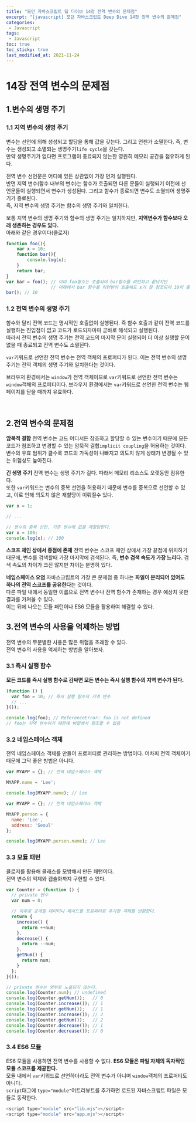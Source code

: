 ```yaml
---
title: "모던 자바스크립트 딥 다이브 14장 전역 변수의 문제점"
excerpt: "[javascript] 모던 자바스크립트 Deep Dive 14장 전역 변수의 문제점"
categories:
 - Javascript
tags:
 - Javascript
toc: true
toc_sticky: true
last_modified_at: 2021-11-24
---
```


# 14장 전역 변수의 문제점

## 1.변수의 생명 주기

### 1.1 지역 변수의 생명 주기
변수는 선언에 의해 성성되고 할당을 통해 값을 갖는다. 그리고 언젠가 소멸한다. 즉, 변수는 생성되고 소멸되는 생명주기`life cycle`을 갖는다.  
만약 생명주기가 없다면 프로그램이 종료되지 않는한 영원히 메모리 공간을 점유하게 된다.

전역 변수 선언문은 어디에 있든 상관없이 가장 먼저 실행된다.  
반면 지역 변수(함수 내부의 변수)는 함수가 호출되면 다른 문들이 실행되기 이전에 선언문들이 실행되면서 변수가 생성된다. 그리고 함수가 종료되면 변수도 소멸되어 생명주기가 종료된다.  
즉, 지역 변수의 생명 주기는 함수의 생명 주기와 일치한다.  

보통 지역 변수의 생명 주기와 함수의 생명 주기는 일치하지만, **지역변수가 함수보다 오래 생존하는 경우도 있다.**  
아래와 같은 경우이다(클로저)
```javascript
function foo(){
    var x = 10;
    function bar(){
        console.log(x);
    }
    return bar;
}
var bar = foo(); // 이미 foo함수는 호출되어 bar함수를 리턴하고 끝났지만
                 // 아래에서 bar 함수를 리턴받아 호출해도 x가 잘 참조되어 10이 출력된다.
bar(); // 10
```

### 1.2 전역 변수의 생명 주기
함수와 달리 전역 코드는 명시적인 호출없이 실행된다. 즉 함수 호출과 같이 전역 코드를 실행하는 진입점이 없고 코드가 로드되자마마 곧바로 해석되고 실행된다.  
따라서 전역 변수의 생명 주기는 전역 코드의 마지막 문이 실행되어 더 이상 실행할 문이 없을 때 종료되고 전역 변수도 소멸된다.  

`var`키워드로 선언한 전역 변수는 전역 객체의 프로퍼티가 된다. 이는 전역 변수의 생명 주기는 전역 객체의 생명 주기와 일치한다는 것이다.  

브라우저 환경에서는 `window`가 전역 객체이므로 `var`키워드로 선언한 전역 변수는 `window`객체의 프로퍼티이다. 브라우저 환경에서는 `var`키워드로 선언한 전역 변수는 웹페이지를 닫을 때까지 유효하다.  

<br>

## 2.전역 변수의 문제점

**암묵적 결합**
전역 변수는 코드 어디서든 참조하고 할당할 수 있는 변수이기 때문에 모든 코드가 참조하고 변경할 수 있는 암묵적 결합`implicit coupling`을 허용하는 것이다.  
변수의 유효 범위가 클수록 코드의 가독성이 나빠지고 의도치 않게 상태가 변경될 수 있는 위험성도 높아진다.  

**긴 생명 주기**
전역 변수는 생명 주기가 길다. 따라서 메모리 리소스도 오랫동안 점유한다.  
또한 `var`키워드는 변수의 중복 선언을 허용하기 때문에 변수를 중복으로 선언할 수 있고, 이로 인해 의도치 않은 재할당이 이뤄질수 있다.  

```javascript
var x = 1;

// ...

// 변수의 중복 선언. 기존 변수에 값을 재할당한다.
var x = 100;
console.log(x); // 100
```

**스코프 체인 상에서 종점에 존재**
전역 변수는 스코프 체인 상에서 가장 끝점에 위치하기 때문에, 변수를 검색할때 가장 마지막에 검색된다. 즉, **변수 검색 속도가 가장 느리다.** 검색 속도의 차이가 크진 않지만 차이는 분명히 있다.  

**네임스페이스 오염**
자바스크립트의 가장 큰 문제점 중 하나는 **파일이 분리되어 있어도 하나의 전역 스코프를 공유한다**는 것이다.  
다른 파일 내에서 동일한 이름으로 전역 변수나 전역 함수가 존재하는 경우 예상치 못한 결과를 가져올 수 있다.  
이는 뒤에 나오는 모듈 패턴이나 ES6 모듈을 활용하여 해결할 수 있다.

## 3.전역 변수의 사용을 억제하는 방법
전역 변수의 무분별한 사용은 많은 위험을 초래할 수 있다.  
전역 변수의 사용을 억제하는 방법을 알아보자.  

### 3.1 즉시 실행 함수
**모든 코드를 즉시 실행 함수로 감싸면 모든 변수는 즉시 실행 함수의 지역 변수가 된다.**
```javascript
(function () {
  var foo = 10; // 즉시 실행 함수의 지역 변수
  // ...
}());

console.log(foo); // ReferenceError: foo is not defined
// foo는 지역 변수이기 때문에 바깥에서 참조할 수 없음
```

### 3.2 네임스페이스 객체
전역 네임스페이스 객체를 만들어 프로퍼티로 관리하는 방법이다. 어차피 전역 객체이기 때문에 그닥 좋은 방법은 아니다.
```javascript
var MYAPP = {}; // 전역 네임스페이스 객체

MYAPP.name = 'Lee';

console.log(MYAPP.name); // Lee
```

```javascript
var MYAPP = {}; // 전역 네임스페이스 객체

MYAPP.person = {
  name: 'Lee',
  address: 'Seoul'
};

console.log(MYAPP.person.name); // Lee
```

### 3.3 모듈 패턴
클로저를 활용해 클래스를 모방해서 만든 패턴이다.  
전역 변수의 억제와 캡슐화까지 구현할 수 있다.

```javascript
var Counter = (function () {
  // private 변수
  var num = 0;

  // 외부로 공개할 데이터나 메서드를 프로퍼티로 추가한 객체를 반환한다.
  return {
    increase() {
      return ++num;
    },
    decrease() {
      return --num;
    },
    getNum() {
      return num;
    }
  };
}());

// private 변수는 외부로 노출되지 않는다.
console.log(Counter.num); // undefined
console.log(Counter.getNum());   // 0
console.log(Counter.increase()); // 1
console.log(Counter.getNum());   // 1
console.log(Counter.increase()); // 2
console.log(Counter.getNum());   // 2
console.log(Counter.decrease()); // 1
console.log(Counter.decrease()); // 0
```

### 3.4 ES6 모듈
ES6 모듈을 사용하면 전역 변수를 사용할 수 없다. **ES6 모듈은 파일 자체의 독자적인 모듈 스코프를 제공한다.**  
모듈 내에서 `var`키워드로 선언하더라도 전역 변수가 아니며 `window`객체의 프로퍼티도 아니다.  
`script`태그에 `type="module"`어트리뷰트를 추가하면 로드된 자바스크립트 파일은 모듈로 동작한다.

```javascript
<script type="module" src="lib.mjs"></script>
<script type="module" src="app.mjs"></script>
```
